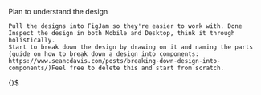 Plan to understand the design

    Pull the designs into FigJam so they're easier to work with. Done
    Inspect the design in both Mobile and Desktop, think it through holistically.
    Start to break down the design by drawing on it and naming the parts (guide on how to break down a design into components: https://www.seancdavis.com/posts/breaking-down-design-into-components/)Feel free to delete this and start from scratch.



{}$

